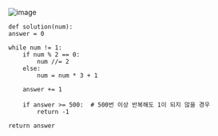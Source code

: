 ![image](https://github.com/jinsungtoo/Programmers_coding-test/assets/115756142/675b5ad6-3693-4b0d-8893-4fd751c14fc2)


    def solution(num):
    answer = 0
    
    while num != 1:
        if num % 2 == 0:
            num //= 2
        else:
            num = num * 3 + 1
        
        answer += 1
        
        if answer >= 500:  # 500번 이상 반복해도 1이 되지 않을 경우
            return -1
    
    return answer
